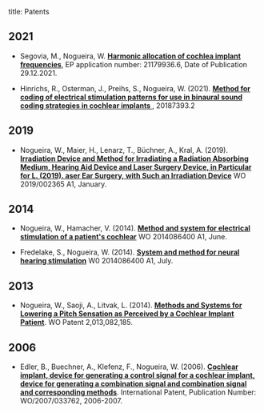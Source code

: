 title: Patents

## 2021
* Segovia, M., Nogueira, W.  **[Harmonic allocation of cochlea implant frequencies](https://data.epo.org/publication-server/document?iDocId=6718564&iFormat=0)**, EP application number: 21179936.6, Date of Publication 29.12.2021.

* Hinrichs, R., Osterman, J., Preihs, S., Nogueira, W. (2021). **[Method for coding of electrical stimulation patterns for use in binaural sound coding strategies in cochlear implants ](https://data.epo.org/publication-server/document?iDocId=6478509&iFormat=0)**, 20187393.2
 
## 2019
* Nogueira, W., Maier, H., Lenarz, T., Büchner, A., Kral, A. (2019). **[Irradiation Device and Method for Irradiating a Radiation Absorbing Medium, Hearing Aid Device and Laser Surgery Device, in Particular for L. (2019). aser Ear Surgery, with Such an Irradiation Device](https://patentscope.wipo.int/search/en/detail.jsf;jsessionid=CFBEDB590E4E62963F966DEEE1B77CC5.wapp2nB?docId=EP235559135&recNum=17442&office=&queryString=&prevFilter=&sortOption=Pub+Date+Desc&maxRec=73281997)** WO 2019/002365 A1, January.

## 2014
* Nogueira, W., Hamacher, V. (2014). **[Method and system for electrical stimulation of a patient's cochlear](https://patents.google.com/patent/WO2014086400A1/nl)**
WO 2014086400 A1, June.

* Fredelake, S., Nogueira, W. (2014). **[System and method for neural hearing stimulation](https://patentscope.wipo.int/search/en/detail.jsf?docId=WO2014108202)**
W0 2014086400 A1, July.

## 2013
* Nogueira, W., Saoji, A., Litvak, L. (2014). **[Methods and Systems for Lowering a Pitch Sensation as Perceived by a Cochlear Implant Patient](https://patentscope.wipo.int/search/en/detail.jsf?docId=WO2013082185)**. WO Patent 2,013,082,185.

## 2006
* Edler, B., Buechner, A., Klefenz, F., Nogueira, W. (2006). **[Cochlear implant, device for generating a control signal for a cochlear implant, device for generating a combination signal and combination signal and corresponding methods](https://patents.google.com/patent/US20090157143A1/en)**. International Patent, Publication Number: WO/2007/033762, 2006-2007.

